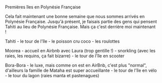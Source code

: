 Premières îles en Polynésie Française

Cela fait maintenant une bonne semaine que nous sommes arrivés en Polynésie Française. Jusqu'à présent, je faisais partie des gens qui pensent Tahiti au lieu de Polynésie Française. Mais ça c'est derrière moi maintenant !

Tahiti
	- le tour de l'île
	- le poisson cru coco
	- les roulottes

Moorea
	- accueil en Airbnb avec Laura (trop gentille !)
	- snorkling (avec les raies, les requins, ça fait bizarre)
	- le tour de l'île en scooter

Bora-Bora
	- le luxe, mais comme on est en AirBnb, c'est plus "normal", d'ailleurs la famille de Mataha est super accueillante
	- le tour de l'île en vélo
	- le tour du lagon (raies manta et pastenagues)


